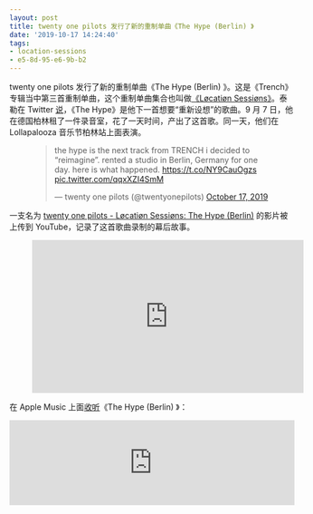 ```yaml
---
layout: post
title: twenty one pilots 发行了新的重制单曲《The Hype (Berlin) 》
date: '2019-10-17 14:24:40'
tags:
- location-sessions
- e5-8d-95-e6-9b-b2
---
```


twenty one pilots 发行了新的重制单曲《The Hype (Berlin) 》。这是《Trench》专辑当中第三首重制单曲，这个重制单曲集合也叫做[《Løcatiøn Sessiøns》](/tag/location-sessions/)。泰勒在 Twitter [说](https://twitter.com/twentyonepilots/status/1184806185482047488)，《The Hype》是他下一首想要“重新设想”的歌曲。9 月 7 日，他在德国柏林租了一件录音室，花了一天时间，产出了这首歌。同一天，他们在 Lollapalooza 音乐节柏林站上面表演。

<figure class="kg-card kg-embed-card"><blockquote class="twitter-tweet">
<p lang="en" dir="ltr">the hype is the next track from TRENCH i decided to “reimagine”. rented a studio in Berlin, Germany for one day. here is what happened. <a href="https://t.co/NY9CauOgzs">https://t.co/NY9CauOgzs</a> <a href="https://t.co/qqxXZI4SmM">pic.twitter.com/qqxXZI4SmM</a></p>— twenty one pilots (@twentyonepilots) <a href="https://twitter.com/twentyonepilots/status/1184806185482047488?ref_src=twsrc%5Etfw">October 17, 2019</a>
</blockquote>
<script async src="https://platform.twitter.com/widgets.js" charset="utf-8"></script>
</figure>

一支名为 [twenty one pilots - Løcatiøn Sessiøns: The Hype (Berlin)](https://youtu.be/oHUAXMvtZvU) 的影片被上传到 YouTube，记录了这首歌曲录制的幕后故事。

<figure class="kg-card kg-embed-card"><iframe width="480" height="270" src="https://www.youtube.com/embed/oHUAXMvtZvU?feature=oembed" frameborder="0" allow="accelerometer; autoplay; encrypted-media; gyroscope; picture-in-picture" allowfullscreen></iframe></figure>

在 Apple Music 上面[收听](https://music.apple.com/us/album/the-hype-berlin/1482447478?i=1482447482)《The Hype (Berlin) 》：

<!--kg-card-begin: html--><iframe allow="autoplay *; encrypted-media *;" frameborder="0" height="150" style="width:100%;max-width:660px;overflow:hidden;background:transparent;" sandbox="allow-forms allow-popups allow-same-origin allow-scripts allow-storage-access-by-user-activation allow-top-navigation-by-user-activation" src="https://embed.music.apple.com/us/album/the-hype-berlin/1482447478?i=1482447482"></iframe><!--kg-card-end: html-->